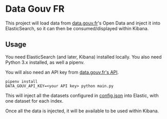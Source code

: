 # Data Gouv FR

This project will load data from [data.gouv.fr](https://www.data.gouv.fr/fr/)'s
Open Data and inject it into ElasticSearch, so it can then be
consumed/displayed within Kibana.

## Usage

You need ElasticSearch (and later, Kibana) installed locally.
You also need Python 3.x installed, as well a pipenv.

You will also need an API key from [data.gouv.fr's API](https://doc.data.gouv.fr/).

```
pipenv install
DATA_GOUV_API_KEY=<your API key> python main.py
```

This will inject all the datasets configured in [config.json](config.json) into
Elastic, with one dataset for each index.

Once all the data is injected, it will be available to be used within Kibana.
